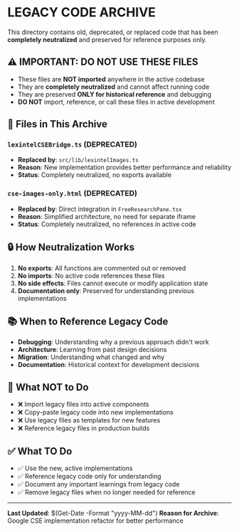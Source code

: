 # LEGACY CODE ARCHIVE

This directory contains old, deprecated, or replaced code that has been **completely neutralized** and preserved for reference purposes only.

## ⚠️ IMPORTANT: DO NOT USE THESE FILES

- These files are **NOT imported** anywhere in the active codebase
- They are **completely neutralized** and cannot affect running code
- They are preserved **ONLY for historical reference** and debugging
- **DO NOT** import, reference, or call these files in active development

## 📁 Files in This Archive

### `lexintelCSEBridge.ts` (DEPRECATED)
- **Replaced by**: `src/lib/lexintelImages.ts`
- **Reason**: New implementation provides better performance and reliability
- **Status**: Completely neutralized, no exports available

### `cse-images-only.html` (DEPRECATED)
- **Replaced by**: Direct integration in `FreeResearchPane.tsx`
- **Reason**: Simplified architecture, no need for separate iframe
- **Status**: Completely neutralized, no references in active code

## 🔒 How Neutralization Works

1. **No exports**: All functions are commented out or removed
2. **No imports**: No active code references these files
3. **No side effects**: Files cannot execute or modify application state
4. **Documentation only**: Preserved for understanding previous implementations

## 📚 When to Reference Legacy Code

- **Debugging**: Understanding why a previous approach didn't work
- **Architecture**: Learning from past design decisions
- **Migration**: Understanding what changed and why
- **Documentation**: Historical context for development decisions

## 🚫 What NOT to Do

- ❌ Import legacy files into active components
- ❌ Copy-paste legacy code into new implementations
- ❌ Use legacy files as templates for new features
- ❌ Reference legacy files in production builds

## ✅ What TO Do

- ✅ Use the new, active implementations
- ✅ Reference legacy code only for understanding
- ✅ Document any important learnings from legacy code
- ✅ Remove legacy files when no longer needed for reference

---

**Last Updated**: $(Get-Date -Format "yyyy-MM-dd")
**Reason for Archive**: Google CSE implementation refactor for better performance
